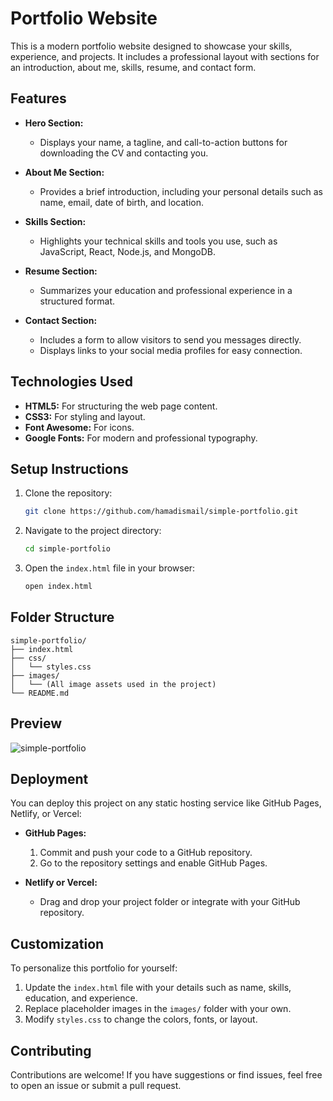 # Portfolio Website

This is a modern portfolio website designed to showcase your skills, experience, and projects. It includes a professional layout with sections for an introduction, about me, skills, resume, and contact form.

## Features

- **Hero Section:**

  - Displays your name, a tagline, and call-to-action buttons for downloading the CV and contacting you.

- **About Me Section:**

  - Provides a brief introduction, including your personal details such as name, email, date of birth, and location.

- **Skills Section:**

  - Highlights your technical skills and tools you use, such as JavaScript, React, Node.js, and MongoDB.

- **Resume Section:**

  - Summarizes your education and professional experience in a structured format.

- **Contact Section:**
  - Includes a form to allow visitors to send you messages directly.
  - Displays links to your social media profiles for easy connection.

## Technologies Used

- **HTML5:** For structuring the web page content.
- **CSS3:** For styling and layout.
- **Font Awesome:** For icons.
- **Google Fonts:** For modern and professional typography.

## Setup Instructions

1. Clone the repository:

   ```bash
   git clone https://github.com/hamadismail/simple-portfolio.git
   ```

2. Navigate to the project directory:

   ```bash
   cd simple-portfolio
   ```

3. Open the `index.html` file in your browser:
   ```bash
   open index.html
   ```

## Folder Structure

```
simple-portfolio/
├── index.html
├── css/
│   └── styles.css
├── images/
│   └── (All image assets used in the project)
└── README.md
```

## Preview

![simple-portfolio](https://github.com/user-attachments/assets/d1fc1192-ea63-438f-a432-efebf4012d03)

## Deployment

You can deploy this project on any static hosting service like GitHub Pages, Netlify, or Vercel:

- **GitHub Pages:**

  1. Commit and push your code to a GitHub repository.
  2. Go to the repository settings and enable GitHub Pages.

- **Netlify or Vercel:**
  - Drag and drop your project folder or integrate with your GitHub repository.

## Customization

To personalize this portfolio for yourself:

1. Update the `index.html` file with your details such as name, skills, education, and experience.
2. Replace placeholder images in the `images/` folder with your own.
3. Modify `styles.css` to change the colors, fonts, or layout.

## Contributing

Contributions are welcome! If you have suggestions or find issues, feel free to open an issue or submit a pull request.
